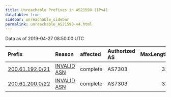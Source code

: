 ```yaml
---
title: Unreachable Prefixes in AS21590 (IPv4)
datatable: true
sidebar: unreachable_sidebar
permalink: unreachable_AS21590-v4.html
---
```


Data as of 2019-04-27 08:50:00 UTC


<div class="datatable-begin"></div>

| Prefix                                                   | Reason                                                                                                 | affected   | Authorized AS   |   MaxLength | Anchor                                         |   unreachable /24s |
|:---------------------------------------------------------|:-------------------------------------------------------------------------------------------------------|:-----------|:----------------|------------:|:-----------------------------------------------|-------------------:|
| [200.61.192.0/21](https://stat.ripe.net/200.61.192.0/21) | [INVALID ASN](https://rpki-validator.ripe.net/announcement-preview?asn=AS21590&prefix=200.61.192.0/21) | complete   | AS7303          |          32 | [LACNIC](unreachable_LACNIC_RPKI_Root-v4.html) |                  8 |
| [200.61.200.0/22](https://stat.ripe.net/200.61.200.0/22) | [INVALID ASN](https://rpki-validator.ripe.net/announcement-preview?asn=AS21590&prefix=200.61.200.0/22) | complete   | AS7303          |          32 | [LACNIC](unreachable_LACNIC_RPKI_Root-v4.html) |                  4 |

<div class="datatable-end"></div>
